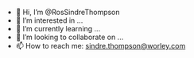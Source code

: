 - 👋 Hi, I’m @RosSindreThompson
- 👀 I’m interested in ...
- 🌱 I’m currently learning ...
- 💞️ I’m looking to collaborate on ...
- 📫 How to reach me: sindre.thompson@worley.com

<!---
RosSindreThompson/RosSindreThompson is a ✨ special ✨ repository because its `README.md` (this file) appears on your GitHub profile.
You can click the Preview link to take a look at your changes.
--->

